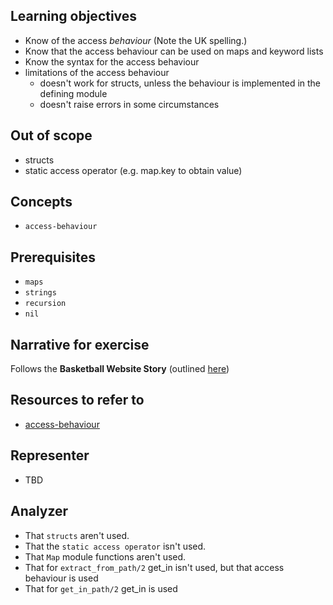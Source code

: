 ## Learning objectives

- Know of the access _behaviour_ (Note the UK spelling.)
- Know that the access behaviour can be used on maps and keyword lists
- Know the syntax for the access behaviour
- limitations of the access behaviour
  - doesn't work for structs, unless the behaviour is implemented in the defining module
  - doesn't raise errors in some circumstances

## Out of scope

- structs
- static access operator (e.g. map.key to obtain value)

## Concepts

- `access-behaviour`

## Prerequisites

- `maps`
- `strings`
- `recursion`
- `nil`

## Narrative for exercise

Follows the **Basketball Website Story** (outlined [here](https://github.com/exercism/v3/blob/master/reference/stories/deep-dig.basketball-team-website.md))

## Resources to refer to

- [access-behaviour](https://hexdocs.pm/elixir/Access.html)

## Representer

- TBD

## Analyzer

- That `structs` aren't used.
- That the `static access operator` isn't used.
- That `Map` module functions aren't used.
- That for `extract_from_path/2` get_in isn't used, but that access behaviour is used
- That for `get_in_path/2` get_in is used
